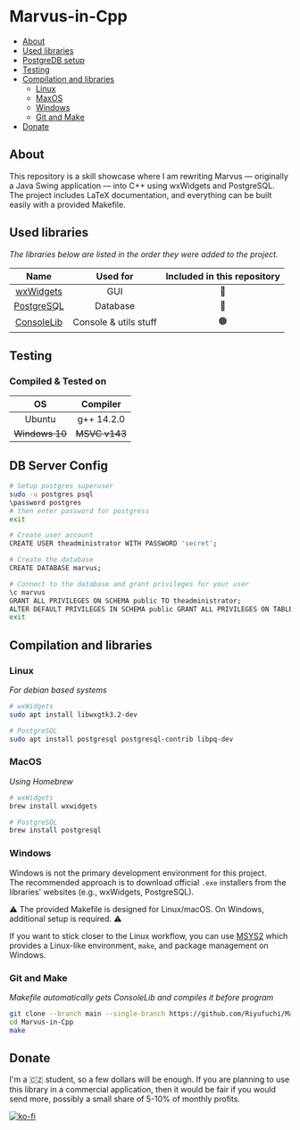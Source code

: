 # Marvus-in-Cpp

- [About](#about)
- [Used libraries](#used-libraries)
- [PostgreDB setup](#db-server-config)
- [Testing](#testing)
- [Compilation and libraries](#compilation-and-libraries)
	- [Linux](#linux)
	- [MaxOS](#macos)
	- [Windows](#windows)
	- [Git and Make](#git-and-make)
- [Donate](#donate)

## About

This repository is a skill showcase where I am rewriting Marvus — originally a Java Swing application — into C++ using wxWidgets and PostgreSQL. The project includes LaTeX documentation, and everything can be built easily with a provided Makefile.

## Used libraries

*The libraries below are listed in the order they were added to the project.*

| Name | Used for | Included in this repository |
| :------: | :----------: | :---: |
| [wxWidgets](https://www.wxwidgets.org/) | GUI | 🔴 |
| [PostgreSQL](https://www.postgresql.org/) | Database | 🔴 |
| [ConsoleLib](https://github.com/Riyufuchi/ConsoleLib) | Console & utils stuff | 🟠 |

## Testing

### Compiled & Tested on

| OS | Compiler |
| :------: | :----------: |
| Ubuntu | g++ 14.2.0 |
| <s>Windows 10</s> | <s>MSVC v143</s> |

## DB Server Config

   ```bash
   # Setup postgres superuser
   sudo -u postgres psql
   \password postgres
   # then enter password for postgress
   exit
   
   # Create user account
   CREATE USER theadministrator WITH PASSWORD 'secret';
   
   # Create the database
   CREATE DATABASE marvus;
   
   # Connect to the database and grant privileges for your user
   \c marvus
   GRANT ALL PRIVILEGES ON SCHEMA public TO theadministrator;
   ALTER DEFAULT PRIVILEGES IN SCHEMA public GRANT ALL PRIVILEGES ON TABLES TO theadministrator;
   exit
   ```

## Compilation and libraries

### Linux

   *For debian based systems*

   ```bash
   # wxWidgets
   sudo apt install libwxgtk3.2-dev
   
   # PostgreSQL
   sudo apt install postgresql postgresql-contrib libpq-dev
   ```


### MacOS

   *Using Homebrew*
   
   ```bash
   # wxWidgets
   brew install wxwidgets

   # PostgreSQL
   brew install postgresql
   ```
   
### Windows

Windows is not the primary development environment for this project.  
The recommended approach is to download official `.exe` installers from the libraries' websites (e.g., wxWidgets, PostgreSQL).  

⚠️ The provided Makefile is designed for Linux/macOS. On Windows, additional setup is required. ⚠️

If you want to stick closer to the Linux workflow, you can use [MSYS2](https://www.msys2.org/) which provides a Linux-like environment, `make`, and package management on Windows.

   
### Git and Make
  
  *Makefile automatically gets ConsoleLib and compiles it before program*
  
   ```bash
   git clone --branch main --single-branch https://github.com/Riyufuchi/Marvus-in-Cpp.git 
   cd Marvus-in-Cpp
   make
   ```

## Donate

I'm a 🇨🇿 student, so a few dollars will be enough. If you are planning to use this library in a commercial application, then it would be fair if you would send more, possibly a small share of 5-10% of monthly profits.

[![ko-fi](https://ko-fi.com/img/githubbutton_sm.svg)](https://ko-fi.com/P5P11WTFL)